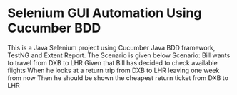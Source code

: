 #  Selenium GUI Automation Using Cucumber BDD 
  This is a Java Selenium project using Cucumber Java BDD framework, TestNG and Extent Report. 
  The Scenario is given below
  Scenario: Bill wants to travel from DXB to LHR
       Given that Bill has decided to check available flights
       When he looks at a return trip from DXB to LHR leaving one week from now
       Then he should be shown the cheapest return ticket from DXB to LHR

